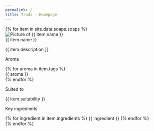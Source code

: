 ```yaml
---
permalink: /
title: Trudi - Homepage
---
```


<div class="flex justify-center flex-wrap p-5">
    {% for item in site.data.soaps.soaps %}
      <div class="max-w-sm rounded overflow-hidden shadow-lg my-2 m-5 mt-12 bg-white bg-opacity-75 transition duration-500 ease-in-out transform hover:scale-110">
          <picture class="w-full lazy">
            <source srcset="/assets/pictures/{{ item.picture }}.webp" type="image/webp">
            <source srcset="/assets/pictures/{{ item.picture }}.png" type="image/png"> 
            <img src="/assets/pictures/{{ item.picture }}.png" alt="Picture of {{ item.name }}">
          </picture>
          <div class="px-6 pt-4 pb-4">
            <div class="font-bold text-xl mb-1">{{ item.name }}</div>
            <div class="divide-y-2">
                <p>{{ item.description }}</p>
                <div>
                    <p class="text-grey-darker text-base font-semibold">Aroma</p>
                    <div class="flex flex-wrap text-grey-darker text-base items-center">
                        {% for aroma in item.tags %}
                            <div class="rounded-full bg-gray-200 p-2 m-1 text-center">{{ aroma }}</div>
                        {% endfor %}
                    </div>
                </div>
                <div>
                    <p class="text-grey-darker text-base font-semibold">Suited to</p>
                    <p>{{ item.suitability }}</p>
                </div>
                <div>
                    <p class="text-grey-darker text-base font-semibold">Key ingredients</p>
                    <div class="flex flex-wrap text-grey-darker text-base items-center">
                        {% for ingredient in item.ingredients %}
                            <span class="inline-block bg-grey-lighter rounded-full px-3 py-1 text-sm font-semibold text-grey-darker mr-2">{{ ingredient }}</span>
                        {% endfor %}
                    </div>
                </div>
            </div>
          </div>
        </div>
    {% endfor %}
</div>


